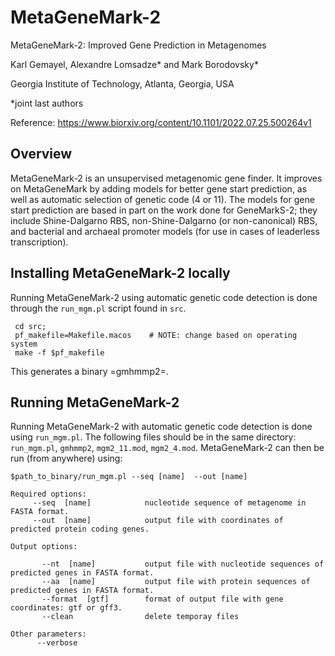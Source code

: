 # MetaGeneMark-2

MetaGeneMark-2: Improved Gene Prediction in Metagenomes

Karl Gemayel, Alexandre Lomsadze* and Mark Borodovsky*

Georgia Institute of Technology, Atlanta, Georgia, USA

*joint last authors

Reference: https://www.biorxiv.org/content/10.1101/2022.07.25.500264v1


## Overview
MetaGeneMark-2 is an unsupervised metagenomic gene finder. It improves on MetaGeneMark by adding models for better gene start prediction, as well as automatic selection of genetic code (4 or 11). The models for gene start prediction are based in part on the work done for GeneMarkS-2; they include Shine-Dalgarno RBS, non-Shine-Dalgarno (or non-canonical) RBS, and bacterial and archaeal promoter models (for use in cases of leaderless transcription).

## Installing MetaGeneMark-2 locally
Running MetaGeneMark-2 using automatic genetic code detection is done through the `run_mgm.pl` script found in `src`.

     cd src;
     pf_makefile=Makefile.macos    # NOTE: change based on operating system
     make -f $pf_makefile


This generates a binary =gmhmmp2=.

## Running MetaGeneMark-2
Running MetaGeneMark-2 with automatic genetic code detection is done using `run_mgm.pl`. The following files should be in the same directory: `run_mgm.pl`, `gmhmmp2`, `mgm2_11.mod`, `mgm2_4.mod`. MetaGeneMark-2 can then be run (from anywhere) using:

    $path_to_binary/run_mgm.pl --seq [name]  --out [name]

    Required options:
         --seq  [name]            nucleotide sequence of metagenome in FASTA format.
         --out  [name]            output file with coordinates of predicted protein coding genes.

    Output options:

           --nt  [name]           output file with nucleotide sequences of predicted genes in FASTA format.
           --aa  [name]           output file with protein sequences of predicted genes in FASTA format.
           --format  [gtf]        format of output file with gene coordinates: gtf or gff3.
           --clean                delete temporay files

    Other parameters:
          --verbose
